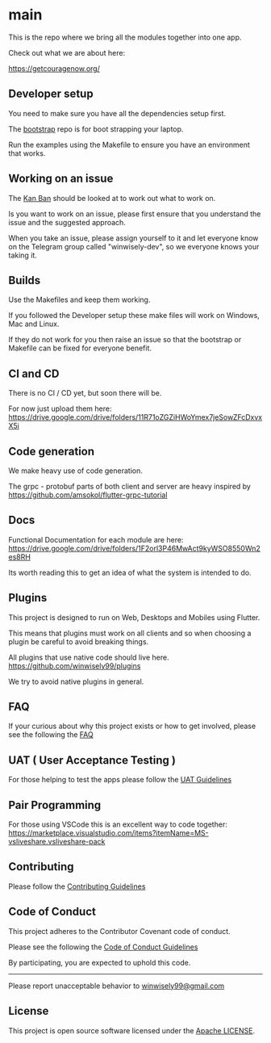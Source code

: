 # main

This is the repo where we bring all the modules together into one app.

Check out what we are about here:

https://getcouragenow.org/

## Developer setup

You need to make sure you have all the dependencies setup first.

The [bootstrap](https://github.com/winwisely99/bootstrap) repo is for boot strapping your laptop.

Run the examples using the Makefile to ensure you have an environment that works.

## Working on an issue

The [Kan Ban](https://github.com/users/winwisely99/projects/1) should be looked at to work out what to work on.

Is you want to work on an issue, please first ensure that you understand the issue and the suggested approach.

When you take an issue, please assign yourself to it and let everyone know on the Telegram group called "winwisely-dev", so we everyone knows your taking it.

## Builds

Use the Makefiles and keep them working.

If you followed the Developer setup these make files will work on Windows, Mac and Linux.

If they do not work for you then raise an issue so that the bootstrap or Makefile can be fixed for everyone benefit.

## CI and CD

There is no CI / CD yet, but soon there will be.

For now just upload them here: https://drive.google.com/drive/folders/11R71oZGZiHWoYmex7jeSowZFcDxvxX5i



## Code generation

We make heavy use of code generation.

The grpc - protobuf parts of both client and server are heavy inspired by
https://github.com/amsokol/flutter-grpc-tutorial


## Docs

Functional Documentation for each module are here:
https://drive.google.com/drive/folders/1F2orl3P46MwAct9kyWSO8550Wn2es8RH

Its worth reading this to get an idea of what the system is intended to do.

## Plugins

This project is designed to run on Web, Desktops and Mobiles using Flutter.

This means that plugins must work on all clients and so when choosing a plugin be careful to avoid breaking things.

All plugins that use native code should live here.
https://github.com/winwisely99/plugins

We try to avoid native plugins in general.


## FAQ

If your curious about why this project exists or how to get involved, please see the following the [FAQ](FAQ.md)

## UAT ( User Acceptance Testing )

For those helping to test the apps please follow the [UAT Guidelines](UAT.md)

## Pair Programming

For those using VSCode this is an excellent way to code together:
https://marketplace.visualstudio.com/items?itemName=MS-vsliveshare.vsliveshare-pack

## Contributing

Please follow the [Contributing Guidelines](CONTRIBUTING.md)

## Code of Conduct

This project adheres to the Contributor Covenant code of conduct.

Please see the following the [Code of Conduct Guidelines](CODE_OF_CONDUCT.md)

By participating, you are expected to uphold this code.

---

Please report unacceptable behavior to winwisely99@gmail.com

## License

This project is open source software licensed under the [Apache LICENSE](LICENSE).
